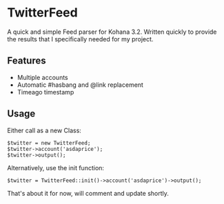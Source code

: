 # TwitterFeed

A quick and simple Feed parser for Kohana 3.2. Written quickly to provide the results that I specifically needed for my project.

## Features

* Multiple accounts
* Automatic #hasbang and @link replacement
* Timeago timestamp

## Usage

Either call as a new Class:

    $twitter = new TwitterFeed;
	$twitter->account('asdaprice');
	$twitter->output();
	
Alternatively, use the init function:

    $twitter = TwitterFeed::init()->account('asdaprice')->output();

That's about it for now, will comment and update shortly.